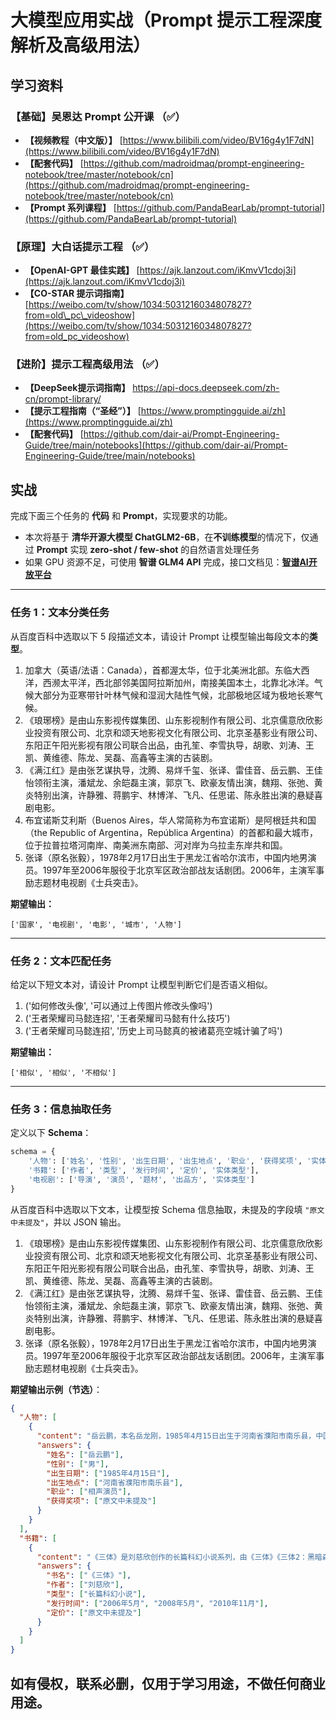 # 大模型应用实战（Prompt 提示工程深度解析及高级用法）

## 学习资料

### 【基础】吴恩达 Prompt 公开课  （✅）

* **【视频教程（中文版）】** [https://www.bilibili.com/video/BV16g4y1F7dN](https://www.bilibili.com/video/BV16g4y1F7dN)
* **【配套代码】** [https://github.com/madroidmaq/prompt-engineering-notebook/tree/master/notebook/cn](https://github.com/madroidmaq/prompt-engineering-notebook/tree/master/notebook/cn)
* **【Prompt 系列课程】** [https://github.com/PandaBearLab/prompt-tutorial](https://github.com/PandaBearLab/prompt-tutorial)

### 【原理】大白话提示工程  （✅）

* **【OpenAI-GPT 最佳实践】** [https://ajk.lanzout.com/iKmvV1cdoj3i](https://ajk.lanzout.com/iKmvV1cdoj3i)
* **【CO-STAR 提示词指南】** [https://weibo.com/tv/show/1034:5031216034807827?from=old\_pc\_videoshow](https://weibo.com/tv/show/1034:5031216034807827?from=old_pc_videoshow)

### 【进阶】提示工程高级用法  （✅）
* **【DeepSeek提示词指南】** https://api-docs.deepseek.com/zh-cn/prompt-library/
* **【提示工程指南（“圣经”）】** [https://www.promptingguide.ai/zh](https://www.promptingguide.ai/zh)
* **【配套代码】** [https://github.com/dair-ai/Prompt-Engineering-Guide/tree/main/notebooks](https://github.com/dair-ai/Prompt-Engineering-Guide/tree/main/notebooks)

## 实战

完成下面三个任务的 **代码** 和 **Prompt**，实现要求的功能。

* 本次将基于 **清华开源大模型 ChatGLM2-6B**，在**不训练模型**的情况下，仅通过 **Prompt** 实现 **zero-shot / few-shot** 的自然语言处理任务
* 如果 GPU 资源不足，可使用 **智谱 GLM4 API** 完成，接口文档见：**[智谱AI开放平台](https://open.bigmodel.cn/)**

---

### 任务 1：文本分类任务

从百度百科中选取以下 5 段描述文本，请设计 Prompt 让模型输出每段文本的**类型**。

1. 加拿大（英语/法语：Canada），首都渥太华，位于北美洲北部。东临大西洋，西濒太平洋，西北部邻美国阿拉斯加州，南接美国本土，北靠北冰洋。气候大部分为亚寒带针叶林气候和湿润大陆性气候，北部极地区域为极地长寒气候。
2. 《琅琊榜》是由山东影视传媒集团、山东影视制作有限公司、北京儒意欣欣影业投资有限公司、北京和颂天地影视文化有限公司、北京圣基影业有限公司、东阳正午阳光影视有限公司联合出品，由孔笙、李雪执导，胡歌、刘涛、王凯、黄维德、陈龙、吴磊、高鑫等主演的古装剧。
3. 《满江红》是由张艺谋执导，沈腾、易烊千玺、张译、雷佳音、岳云鹏、王佳怡领衔主演，潘斌龙、余皑磊主演，郭京飞、欧豪友情出演，魏翔、张弛、黄炎特别出演，许静雅、蒋鹏宇、林博洋、飞凡、任思诺、陈永胜出演的悬疑喜剧电影。
4. 布宜诺斯艾利斯（Buenos Aires，华人常简称为布宜诺斯）是阿根廷共和国（the Republic of Argentina，República Argentina）的首都和最大城市，位于拉普拉塔河南岸、南美洲东南部、河对岸为乌拉圭东岸共和国。
5. 张译（原名张毅），1978年2月17日出生于黑龙江省哈尔滨市，中国内地男演员。1997年至2006年服役于北京军区政治部战友话剧团。2006年，主演军事励志题材电视剧《士兵突击》。

**期望输出：**

```
['国家', '电视剧', '电影', '城市', '人物']
```

---

### 任务 2：文本匹配任务

给定以下短文本对，请设计 Prompt 让模型判断它们是否语义相似。

1. ('如何修改头像', '可以通过上传图片修改头像吗')
2. ('王者荣耀司马懿连招', '王者荣耀司马懿有什么技巧')
3. ('王者荣耀司马懿连招', '历史上司马懿真的被诸葛亮空城计骗了吗')

**期望输出：**

```
['相似', '相似', '不相似']
```

---

### 任务 3：信息抽取任务

定义以下 **Schema**：

```python
schema = {
    '人物': ['姓名', '性别', '出生日期', '出生地点', '职业', '获得奖项', '实体类型'],
    '书籍': ['作者', '类型', '发行时间', '定价', '实体类型'],
    '电视剧': ['导演', '演员', '题材', '出品方', '实体类型']
}
```

从百度百科中选取以下文本，让模型按 Schema 信息抽取，未提及的字段填 `"原文中未提及"`，并以 JSON 输出。

1. 《琅琊榜》是由山东影视传媒集团、山东影视制作有限公司、北京儒意欣欣影业投资有限公司、北京和颂天地影视文化有限公司、北京圣基影业有限公司、东阳正午阳光影视有限公司联合出品，由孔笙、李雪执导，胡歌、刘涛、王凯、黄维德、陈龙、吴磊、高鑫等主演的古装剧。
2. 《满江红》是由张艺谋执导，沈腾、易烊千玺、张译、雷佳音、岳云鹏、王佳怡领衔主演，潘斌龙、余皑磊主演，郭京飞、欧豪友情出演，魏翔、张弛、黄炎特别出演，许静雅、蒋鹏宇、林博洋、飞凡、任思诺、陈永胜出演的悬疑喜剧电影。
3. 张译（原名张毅），1978年2月17日出生于黑龙江省哈尔滨市，中国内地男演员。1997年至2006年服役于北京军区政治部战友话剧团。2006年，主演军事励志题材电视剧《士兵突击》。

**期望输出示例（节选）**：

```json
{
  "人物": [
    {
      "content": "岳云鹏，本名岳龙刚，1985年4月15日出生于河南省濮阳市南乐县，中国内地相声、影视男演员。",
      "answers": {
        "姓名": ["岳云鹏"],
        "性别": ["男"],
        "出生日期": ["1985年4月15日"],
        "出生地点": ["河南省濮阳市南乐县"],
        "职业": ["相声演员"],
        "获得奖项": ["原文中未提及"]
      }
    }
  ],
  "书籍": [
    {
      "content": "《三体》是刘慈欣创作的长篇科幻小说系列，由《三体》《三体2：黑暗森林》《三体3：死神永生》组成，第一部于2006年5月起在《科幻世界》杂志上连载，第二部于2008年5月首次出版，第三部则于2010年11月出版。",
      "answers": {
        "书名": ["《三体》"],
        "作者": ["刘慈欣"],
        "类型": ["长篇科幻小说"],
        "发行时间": ["2006年5月", "2008年5月", "2010年11月"],
        "定价": ["原文中未提及"]
      }
    }
  ]
}
```

## 如有侵权，联系必删，仅用于学习用途，不做任何商业用途。
